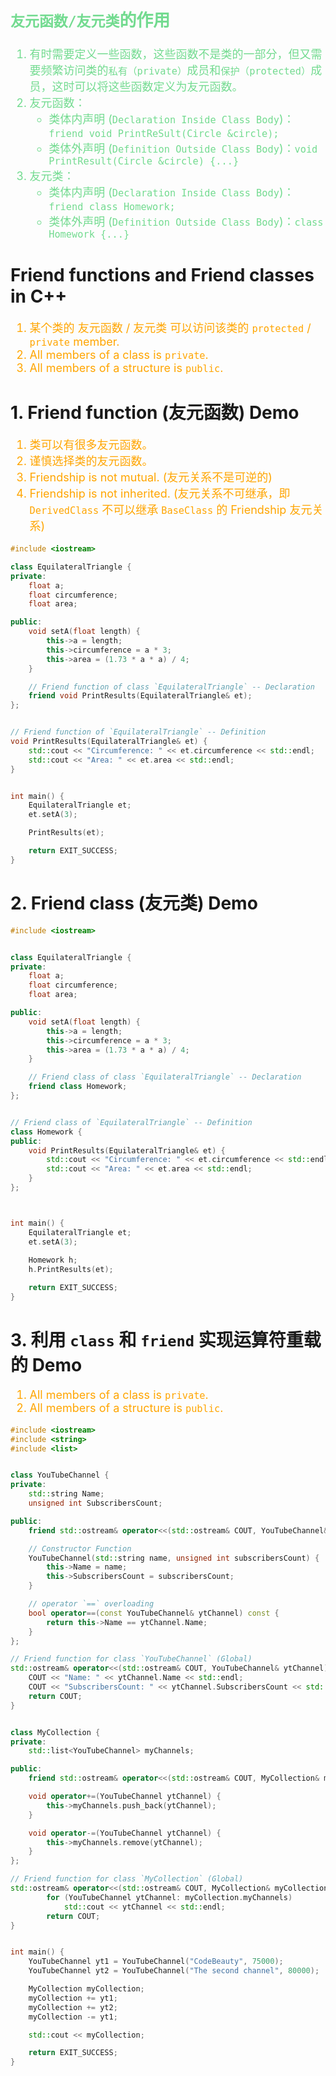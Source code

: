 <font color="73DB90" size="4">

`友元函数/友元类`的作用
--------------------
1. 有时需要定义一些函数，这些函数不是类的一部分，但又需要频繁访问类的`私有（private）`成员和`保护（protected）`成员，这时可以将这些函数定义为友元函数。
2. 友元函数：
    - 类体内声明 (`Declaration Inside Class Body`)：`friend void PrintReSult(Circle &circle);`
    - 类体外声明 (`Definition Outside Class Body`)：`void PrintResult(Circle &circle) {...}`
3. 友元类：
    - 类体内声明 (`Declaration Inside Class Body`)：`friend class Homework;`
    - 类体外声明 (`Definition Outside Class Body`)：`class Homework {...}`

</font>

# Friend functions and Friend classes in C++
<font color="orange" size="4">

1. 某个类的 友元函数 / 友元类 可以访问该类的 `protected` / `private` member.
2. All members of a class is `private`.
3. All members of a structure is `public`.

</font>

# 1. Friend function (友元函数) Demo
<font color="orange" size="4">

1. 类可以有很多友元函数。
2. 谨慎选择类的友元函数。
3. Friendship is not mutual. (友元关系不是可逆的)
4. Friendship is not inherited. (友元关系不可继承，即 `DerivedClass` 不可以继承 `BaseClass` 的 Friendship 友元关系)

</font>

```c++
#include <iostream>

class EquilateralTriangle {
private:
    float a;
    float circumference;
    float area;

public:
    void setA(float length) {
        this->a = length;
        this->circumference = a * 3;
        this->area = (1.73 * a * a) / 4; 
    }

    // Friend function of class `EquilateralTriangle` -- Declaration
    friend void PrintResults(EquilateralTriangle& et);
};


// Friend function of `EquilateralTriangle` -- Definition 
void PrintResults(EquilateralTriangle& et) {
    std::cout << "Circumference: " << et.circumference << std::endl;
    std::cout << "Area: " << et.area << std::endl;  
}


int main() {
    EquilateralTriangle et;
    et.setA(3);

    PrintResults(et);

    return EXIT_SUCCESS;
}
```

# 2. Friend class (友元类) Demo

```c++
#include <iostream>


class EquilateralTriangle {
private:
    float a;
    float circumference;
    float area;

public:
    void setA(float length) {
        this->a = length;
        this->circumference = a * 3;
        this->area = (1.73 * a * a) / 4; 
    }

    // Friend class of class `EquilateralTriangle` -- Declaration
    friend class Homework;
};


// Friend class of `EquilateralTriangle` -- Definition 
class Homework {
public: 
    void PrintResults(EquilateralTriangle& et) {
        std::cout << "Circumference: " << et.circumference << std::endl;
        std::cout << "Area: " << et.area << std::endl;  
    }
};



int main() {
    EquilateralTriangle et;
    et.setA(3);
    
    Homework h;
    h.PrintResults(et);

    return EXIT_SUCCESS;
}
```


# 3. 利用 `class` 和 `friend` 实现运算符重载的 Demo

<font color="orange" size="4">

1. All members of a class is `private`.
2. All members of a structure is `public`.

</font>

```c++
#include <iostream>
#include <string>
#include <list>


class YouTubeChannel {
private:
    std::string Name;
    unsigned int SubscribersCount;

public:
    friend std::ostream& operator<<(std::ostream& COUT, YouTubeChannel& ytChannel);

    // Constructor Function
    YouTubeChannel(std::string name, unsigned int subscribersCount) {
        this->Name = name;
        this->SubscribersCount = subscribersCount;
    }

    // operator `==` overloading
    bool operator==(const YouTubeChannel& ytChannel) const {
        return this->Name == ytChannel.Name;
    } 
};

// Friend function for class `YouTubeChannel` (Global) 
std::ostream& operator<<(std::ostream& COUT, YouTubeChannel& ytChannel) {
    COUT << "Name: " << ytChannel.Name << std::endl;
    COUT << "SubscribersCount: " << ytChannel.SubscribersCount << std::endl;
    return COUT;
}


class MyCollection {
private:
    std::list<YouTubeChannel> myChannels;

public:
    friend std::ostream& operator<<(std::ostream& COUT, MyCollection& myCollection);

    void operator+=(YouTubeChannel ytChannel) {
        this->myChannels.push_back(ytChannel);
    }

    void operator-=(YouTubeChannel ytChannel) {
        this->myChannels.remove(ytChannel);
    }
};

// Friend function for class `MyCollection` (Global) 
std::ostream& operator<<(std::ostream& COUT, MyCollection& myCollection) {
        for (YouTubeChannel ytChannel: myCollection.myChannels)
            std::cout << ytChannel << std::endl;
        return COUT;
}


int main() {
    YouTubeChannel yt1 = YouTubeChannel("CodeBeauty", 75000);
    YouTubeChannel yt2 = YouTubeChannel("The second channel", 80000);

    MyCollection myCollection;
    myCollection += yt1;
    myCollection += yt2;
    myCollection -= yt1;

    std::cout << myCollection;

    return EXIT_SUCCESS;
}
```